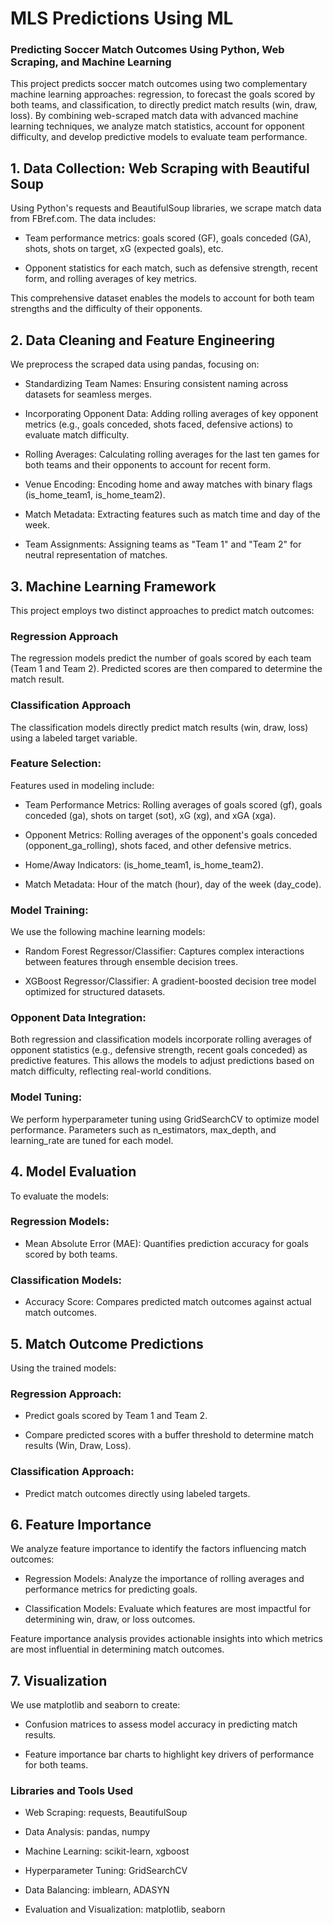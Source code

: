 # MLS Predictions Using ML

### Predicting Soccer Match Outcomes Using Python, Web Scraping, and Machine Learning

This project predicts soccer match outcomes using two complementary machine learning approaches: regression, to forecast the goals scored by both teams, and classification, to directly predict match results (win, draw, loss). By combining web-scraped match data with advanced machine learning techniques, we analyze match statistics, account for opponent difficulty, and develop predictive models to evaluate team performance.

## 1. Data Collection: Web Scraping with Beautiful Soup

Using Python's requests and BeautifulSoup libraries, we scrape match data from FBref.com. The data includes:

- Team performance metrics: goals scored (GF), goals conceded (GA), shots, shots on target, xG (expected goals), etc.

- Opponent statistics for each match, such as defensive strength, recent form, and rolling averages of key metrics.

This comprehensive dataset enables the models to account for both team strengths and the difficulty of their opponents.

## 2. Data Cleaning and Feature Engineering

We preprocess the scraped data using pandas, focusing on:

- Standardizing Team Names: Ensuring consistent naming across datasets for seamless merges.

- Incorporating Opponent Data: Adding rolling averages of key opponent metrics (e.g., goals conceded, shots faced, defensive actions) to evaluate match difficulty.

- Rolling Averages: Calculating rolling averages for the last ten games for both teams and their opponents to account for recent form.

- Venue Encoding: Encoding home and away matches with binary flags (is_home_team1, is_home_team2).

- Match Metadata: Extracting features such as match time and day of the week.

- Team Assignments: Assigning teams as "Team 1" and "Team 2" for neutral representation of matches.

## 3. Machine Learning Framework

This project employs two distinct approaches to predict match outcomes:

### Regression Approach

The regression models predict the number of goals scored by each team (Team 1 and Team 2). Predicted scores are then compared to determine the match result.

### Classification Approach

The classification models directly predict match results (win, draw, loss) using a labeled target variable.

### Feature Selection:

Features used in modeling include:

- Team Performance Metrics: Rolling averages of goals scored (gf), goals conceded (ga), shots on target (sot), xG (xg), and xGA (xga).

- Opponent Metrics: Rolling averages of the opponent's goals conceded (opponent_ga_rolling), shots faced, and other defensive metrics.

- Home/Away Indicators: (is_home_team1, is_home_team2).

- Match Metadata: Hour of the match (hour), day of the week (day_code).

### Model Training:

We use the following machine learning models:

- Random Forest Regressor/Classifier: Captures complex interactions between features through ensemble decision trees.

- XGBoost Regressor/Classifier: A gradient-boosted decision tree model optimized for structured datasets.

### Opponent Data Integration:

Both regression and classification models incorporate rolling averages of opponent statistics (e.g., defensive strength, recent goals conceded) as predictive features. This allows the models to adjust predictions based on match difficulty, reflecting real-world conditions.

### Model Tuning:

We perform hyperparameter tuning using GridSearchCV to optimize model performance. Parameters such as n_estimators, max_depth, and learning_rate are tuned for each model.

## 4. Model Evaluation

To evaluate the models:

### Regression Models:

- Mean Absolute Error (MAE): Quantifies prediction accuracy for goals scored by both teams.

### Classification Models:

- Accuracy Score: Compares predicted match outcomes against actual match outcomes.

## 5. Match Outcome Predictions

Using the trained models:

### Regression Approach:

- Predict goals scored by Team 1 and Team 2.

- Compare predicted scores with a buffer threshold to determine match results (Win, Draw, Loss).

### Classification Approach:

- Predict match outcomes directly using labeled targets.

## 6. Feature Importance

We analyze feature importance to identify the factors influencing match outcomes:

- Regression Models: Analyze the importance of rolling averages and performance metrics for predicting goals.

- Classification Models: Evaluate which features are most impactful for determining win, draw, or loss outcomes.

Feature importance analysis provides actionable insights into which metrics are most influential in determining match outcomes.

## 7. Visualization

We use matplotlib and seaborn to create:

- Confusion matrices to assess model accuracy in predicting match results.

- Feature importance bar charts to highlight key drivers of performance for both teams.

### Libraries and Tools Used

- Web Scraping: requests, BeautifulSoup

- Data Analysis: pandas, numpy

- Machine Learning: scikit-learn, xgboost

- Hyperparameter Tuning: GridSearchCV

- Data Balancing: imblearn, ADASYN

- Evaluation and Visualization: matplotlib, seaborn
